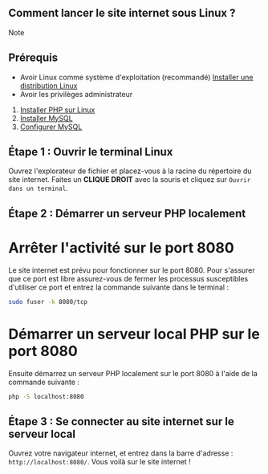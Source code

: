 ## Comment lancer le site internet sous Linux ?

> [!NOTE]
> ## Prérequis
> - Avoir Linux comme système d'exploitation (recommandé) [Installer une distribution Linux](https://www.linux.org/pages/download/)
> - Avoir les privilèges administrateur
> 1. [Installer PHP sur Linux](docs/install_php.md)
> 2. [Installer MySQL](docs/install_mysql.md)
> 3. [Configurer MySQL](docs/config_mysql.md)


## Étape 1 : Ouvrir le terminal Linux
Ouvrez l'explorateur de fichier et placez-vous à la racine du répertoire du site internet.
Faites un **CLIQUE DROIT** avec la souris et cliquez sur `Ouvrir dans un terminal`.

## Étape 2 : Démarrer un serveur PHP localement
# Arrêter l'activité sur le port 8080
Le site internet est prévu pour fonctionner sur le port 8080.
Pour s'assurer que ce port est libre assurez-vous de fermer les processus susceptibles d'utiliser ce port et entrez la commande suivante dans le terminal :

```bash
sudo fuser -k 8080/tcp
```

# Démarrer un serveur local PHP sur le port 8080
Ensuite démarrez un serveur PHP localement sur le port 8080 à l'aide de la commande suivante :

```bash
php -S localhost:8080
```

## Étape 3 : Se connecter au site internet sur le serveur local
Ouvrez votre navigateur internet, et entrez dans la barre d'adresse : `http://localhost:8080/`.
Vous voilà sur le site internet !